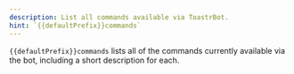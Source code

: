 ```yaml
---
description: List all commands available via ToastrBot.
hint: `{{defaultPrefix}}commands`
---
```


`{{defaultPrefix}}commands` lists all of the commands currently available via the bot, including a short description for each.
